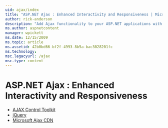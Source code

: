 ```yaml
---
uid: ajax/index
title: "ASP.NET Ajax : Enhanced Interactivity and Responsiveness | Microsoft Docs"
author: rick-anderson
description: "Add Ajax functionality to your ASP.NET applications with jQuery or the Ajax Control Toolkit. Improve the performance of your Ajax applications with the Micro..."
ms.author: aspnetcontent
manager: wpickett
ms.date: 12/15/2009
ms.topic: article
ms.assetid: 42b0bd66-bf2f-4993-8b5a-bac3028201fc
ms.technology: 
msc.legacyurl: /ajax
msc.type: content
---
```

ASP.NET Ajax : Enhanced Interactivity and Responsiveness
====================
- [AJAX Control Toolkit](https://go.devexpress.com/AjaxControlToolkit_ASP_Resources_ASP_AJAX_Index.aspx)
- [jQuery](http://jquery.com/)
- [Microsoft Ajax CDN](cdn/overview.md)
